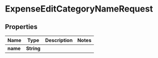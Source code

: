 

# ExpenseEditCategoryNameRequest


## Properties

| Name | Type | Description | Notes |
|------------ | ------------- | ------------- | -------------|
|**name** | **String** |  |  |



